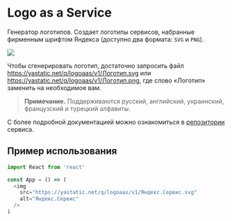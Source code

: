# Logo as a Service

Генератор логотипов. Создает логотипы сервисов, набранные фирменным шрифтом Яндекса (доступно два формата: `SVG` и `PNG`).

![](https://yastatic.net/q/logoaas/v1/Яндекс.Логотип.svg)

Чтобы сгенерировать логотип, достаточно запросить файл https://yastatic.net/q/logoaas/v1/Логотип.svg или https://yastatic.net/q/logoaas/v1/Логотип.png, где слово «Логотип» заменить на необходимое вам.

> **Примечание.** Поддерживаются русский, английский, украинский, французский и турецкий алфавиты.

С более подробной документацией можно ознакомиться в <a href='https://github.yandex-team.ru/soft/logoaas' target="_blank">репозитории<a/> сервиса.

## Пример использования

```ts
import React from 'react'

const App = () => (
  <img
    src="https://yastatic.net/q/logoaas/v1/Яндекс.Сервис.svg"
    alt="Яндекс.Сервис"
  />
)
```
